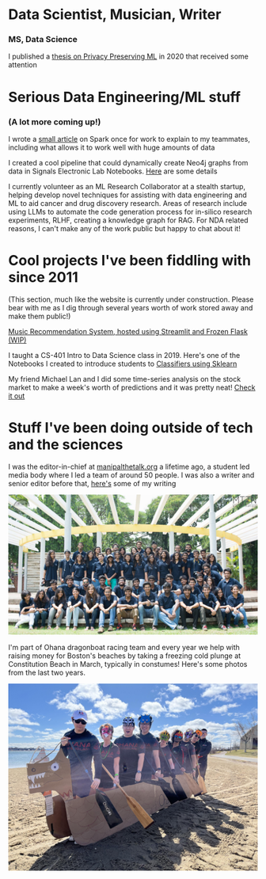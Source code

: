 # Data Scientist, Musician, Writer

### MS, Data Science <br>
I published a [thesis on Privacy Preserving ML](https://digitalcommons.njit.edu/theses/1792/) in 2020 that received some attention

# Serious Data Engineering/ML stuff

### (A lot more coming up!)

I wrote a [small article](https://github.com/EruditeStranger/Spark_Docker/tree/main) on Spark once for work to explain to my teammates, including what allows it to work well with huge amounts of data

I created a cool pipeline that could dynamically create Neo4j graphs from data in Signals Electronic Lab Notebooks. [Here](https://github.com/EruditeStranger/KNIME_Neo4j_UPL/blob/main/README.md) are some details

I currently volunteer as an ML Research Collaborator at a stealth startup, helping develop novel techniques for assisting with data engineering and ML to aid cancer and drug discovery research. Areas of research include using LLMs to automate the code generation process for in-silico research experiments, RLHF, creating a knowledge graph for RAG. For NDA related reasons, I can't make any of the work public but happy to chat about it!

# Cool projects I've been fiddling with since 2011
(This section, much like the website is currently under construction. Please bear with me as I dig through several years worth of work stored away and make them public!)

[Music Recommendation System, hosted using Streamlit and Frozen Flask (WIP)](https://github.com/EruditeStranger/Music_Rec/tree/main)

I taught a CS-401 Intro to Data Science class in 2019. Here's one of the Notebooks I created to introduce students to [Classifiers using Sklearn](https://github.com/EruditeStranger/CS-301-Scikit-Learn)

My friend Michael Lan and I did some time-series analysis on the stock market to make a week's worth of predictions and it was pretty neat! [Check it out](https://github.com/EruditeStranger/Stock-Market-Analysis)

# Stuff I've been doing outside of tech and the sciences
I was the editor-in-chief at [manipalthetalk.org](manipalthetalk.org) a lifetime ago, a student led media body where I led a team of around 50 people. I was also a writer and senior editor before that, [here's](https://www.manipalthetalk.org/?s=rahul+basu) some of my writing

![MTTN 2015](docs/assets/images/MTTN.jpg)

I'm part of Ohana dragonboat racing team and every year we help with raising money for Boston's beaches by taking a freezing cold plunge at Constitution Beach in March, typically in constumes! Here's some photos from the last two years.

![Save the Harbor Event 2024](docs/assets/images/Ohana2024.jpg)


